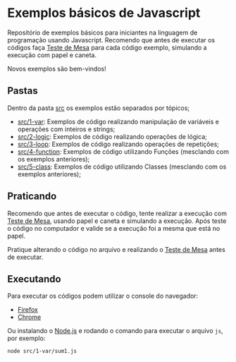 # Exemplos básicos de Javascript

Repositório de exemplos básicos para iniciantes na linguagem de programação usando Javascript. 
Recomendo que antes de executar os códigos faça [Teste de Mesa](https://pt.stackoverflow.com/a/220526/4259) para cada código exemplo, simulando a execução com papel e caneta. 

Novos exemplos são bem-vindos!

## Pastas

Dentro da pasta [src](src) os exemplos estão separados por tópicos;

- [src/1-var](src/1-var): Exemplos de código realizando manipulação de variáveis e operações com inteiros e strings;
- [src/2-logic](src/2-logic): Exemplos de código realizando operações de lógica;
- [src/3-loop](src/3-loop): Exemplos de código realizando operações de repetições;
- [src/4-function](src/4-function): Exemplos de código utilizando Funções (mesclando com os exemplos anteriores);
- [src/5-class](src/5-class): Exemplos de código utilizando Classes (mesclando com os exemplos anteriores);


## Praticando
Recomendo que antes de executar o código, tente realizar a execução com [Teste de Mesa](https://pt.stackoverflow.com/a/220526/4259), usando papel e caneta e simulando a execução. Após teste o código no computador e valide se a execução foi a mesma que está no papel.

Pratique alterando o código no arquivo e realizando o [Teste de Mesa](https://pt.stackoverflow.com/a/220526/4259) antes de executar. 


## Executando

Para executar os códigos podem utilizar o console do navegador:
- [Firefox](https://developer.mozilla.org/pt-BR/docs/Tools/Web_Console/UI_Tour#linha_de_comando)
- [Chrome](https://developer.chrome.com/docs/devtools/console/#javascript)

Ou instalando o [Node.js](https://nodejs.org/en/) e rodando o comando para executar o arquivo `js`, por exemplo:
```
node src/1-var/sum1.js
```

